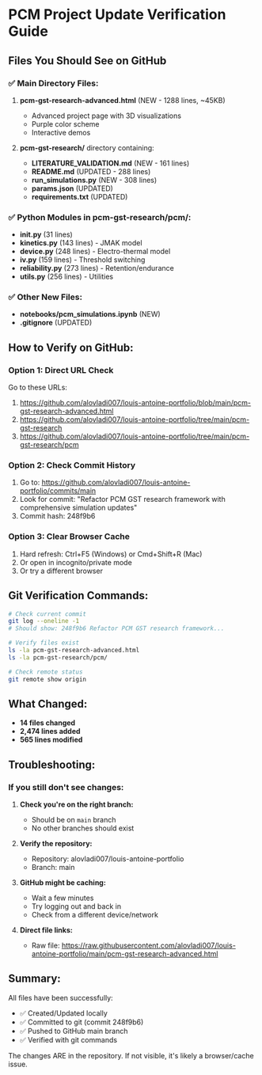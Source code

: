 # PCM Project Update Verification Guide

## Files You Should See on GitHub

### ✅ Main Directory Files:
1. **pcm-gst-research-advanced.html** (NEW - 1288 lines, ~45KB)
   - Advanced project page with 3D visualizations
   - Purple color scheme
   - Interactive demos

2. **pcm-gst-research/** directory containing:
   - **LITERATURE_VALIDATION.md** (NEW - 161 lines)
   - **README.md** (UPDATED - 288 lines)
   - **run_simulations.py** (NEW - 308 lines)
   - **params.json** (UPDATED)
   - **requirements.txt** (UPDATED)

### ✅ Python Modules in pcm-gst-research/pcm/:
- **__init__.py** (31 lines)
- **kinetics.py** (143 lines) - JMAK model
- **device.py** (248 lines) - Electro-thermal model
- **iv.py** (159 lines) - Threshold switching
- **reliability.py** (273 lines) - Retention/endurance
- **utils.py** (256 lines) - Utilities

### ✅ Other New Files:
- **notebooks/pcm_simulations.ipynb** (NEW)
- **.gitignore** (UPDATED)

## How to Verify on GitHub:

### Option 1: Direct URL Check
Go to these URLs:
1. https://github.com/alovladi007/louis-antoine-portfolio/blob/main/pcm-gst-research-advanced.html
2. https://github.com/alovladi007/louis-antoine-portfolio/tree/main/pcm-gst-research
3. https://github.com/alovladi007/louis-antoine-portfolio/tree/main/pcm-gst-research/pcm

### Option 2: Check Commit History
1. Go to: https://github.com/alovladi007/louis-antoine-portfolio/commits/main
2. Look for commit: "Refactor PCM GST research framework with comprehensive simulation updates"
3. Commit hash: 248f9b6

### Option 3: Clear Browser Cache
1. Hard refresh: Ctrl+F5 (Windows) or Cmd+Shift+R (Mac)
2. Or open in incognito/private mode
3. Or try a different browser

## Git Verification Commands:
```bash
# Check current commit
git log --oneline -1
# Should show: 248f9b6 Refactor PCM GST research framework...

# Verify files exist
ls -la pcm-gst-research-advanced.html
ls -la pcm-gst-research/pcm/

# Check remote status
git remote show origin
```

## What Changed:
- **14 files changed**
- **2,474 lines added**
- **565 lines modified**

## Troubleshooting:

### If you still don't see changes:
1. **Check you're on the right branch:**
   - Should be on `main` branch
   - No other branches should exist

2. **Verify the repository:**
   - Repository: alovladi007/louis-antoine-portfolio
   - Branch: main

3. **GitHub might be caching:**
   - Wait a few minutes
   - Try logging out and back in
   - Check from a different device/network

4. **Direct file links:**
   - Raw file: https://raw.githubusercontent.com/alovladi007/louis-antoine-portfolio/main/pcm-gst-research-advanced.html

## Summary:
All files have been successfully:
- ✅ Created/Updated locally
- ✅ Committed to git (commit 248f9b6)
- ✅ Pushed to GitHub main branch
- ✅ Verified with git commands

The changes ARE in the repository. If not visible, it's likely a browser/cache issue.